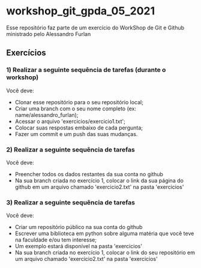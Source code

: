 # workshop_git_gpda_05_2021
Esse repositório faz parte de um exercício do WorkShop de Git e Github ministrado pelo Alessandro Furlan

## Exercícios
### 1) Realizar a seguinte sequência de tarefas (durante o workshop)
Você deve: 
- Clonar esse repositório para o seu repositório local; 
- Criar uma branch com o seu nome completo (ex: name/alessandro_furlan);
- Acessar o arquivo 'exercicios/exercicio1.txt';
- Colocar suas respostas embaixo de cada pergunta;
- Fazer um commit e um push das suas mudanças.

### 2) Realizar a seguinte sequência de tarefas
Você deve:
- Preencher todos os dados restantes da sua conta no github
- Na sua branch criada no exercício 1, colocar o link da sua página do github em um arquivo chamado 'exercicio2.txt' na pasta 'exercicios'

### 3) Realizar a seguinte sequência de tarefas
Você deve:
- Criar um repositório público na sua conta do github
- Escrever uma biblioteca em python sobre alguma matéria que você teve na faculdade e/ou tem interesse;
- Um exemplo estará disponível na pasta 'exercicios'
- Na sua branch criada no exercício 1, colocar o link do seu repositório em um arquivo chamado 'exercicio2.txt' na pasta 'exercicios'

 
